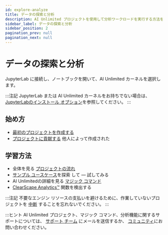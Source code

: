 ```yaml
---
id: explore-analyze
title: データの探索と分析
description: AI Unlimited プロジェクトを使用して分析ワークロードを実行する方法を学習します。
sidebar_label: データの探索と分析
sidebar_position: 2
pagination_prev: null
pagination_next: null
---
```


# データの探索と分析

JupyterLab に接続し、ノートブックを開いて、AI Unlimited カーネルを選択します。

:::注記
JupyterLab または AI Unlimited カーネルをお持ちでない場合は、 [JupyterLabのインストール オプション](../resources/jupyterlab)を参照してください。
:::

## 始め方
- [最初のプロジェクトを作成する](./create-first-project.md)
- [プロジェクトに貢献する](./collaborate-project) 他人によって作成された


## 学習方法
- 全体を見る [プロジェクトの流れ](./project-flow.md)
- [サンプル ユースケース](./example-projects.md)を探索 して — 試してみる
- AI Unlimitedの詳細を見る [マジック コマンド](./magic-commands.md)
- [ClearScape Analytics™](https://docs.teradata.com/access/sources/dita/topic?dita:mapPath=phg1621910019905.ditamap&dita:ditavalPath=pny1626732985837.ditaval&dita:topicPath=gma1702668333653.dita) 関数を検出する

:::注記
不要なエンジン リソースの支払いを避けるために、作業していないプロジェクトを [中断](../manage-ai-unlimited/suspend-and-restore-project.md) することを忘れないでください。
:::

:::ヒント
AI Unlimited プロジェクト、マジック コマンド、分析機能に関するサポートについては、 <a href="mailto:aiunlimited.support@Teradata.com">サポート チーム</a> にメールを送信するか、 [コミュニティ](https://support.teradata.com/community?id=community_forum&sys_id=b0aba91597c329d0e6d2bd8c1253affa)にお問い合わせください。

